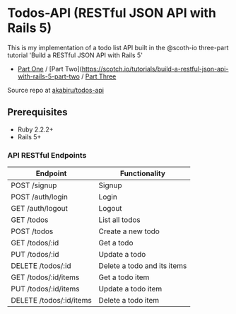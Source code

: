 # Todos-API (RESTful JSON API with Rails 5)

This is my implementation of a todo list API built in the @scoth-io three-part tutorial 'Build a RESTful JSON API with Rails 5'

* [Part One](https://scotch.io/tutorials/build-a-restful-json-api-with-rails-5-part-one) / [Part Two](https://scotch.io/tutorials/build-a-restful-json-api-with-rails-5-part-two / [Part Three](https://scotch.io/tutorials/build-a-restful-json-api-with-rails-5-part-three)

Source repo at [akabiru/todos-api](https://github.com/akabiru/todos-api)

## Prerequisites
* Ruby 2.2.2+
* Rails 5+

### API RESTful Endpoints

| Endpoint | Functionality |
| --- | --- |
| POST /signup | Signup |
| POST /auth/login | Login |
| GET /auth/logout | Logout |
| GET /todos | List all todos |
| POST /todos | Create a new todo |
| GET /todos/:id | Get a todo |
| PUT /todos/:id | Update a todo |
| DELETE /todos/:id | Delete a todo and its items |
| GET /todos/:id/items | Get a todo item |
| PUT /todos/:id/items | Update a todo item |
| DELETE /todos/:id/items | Delete a todo item |
